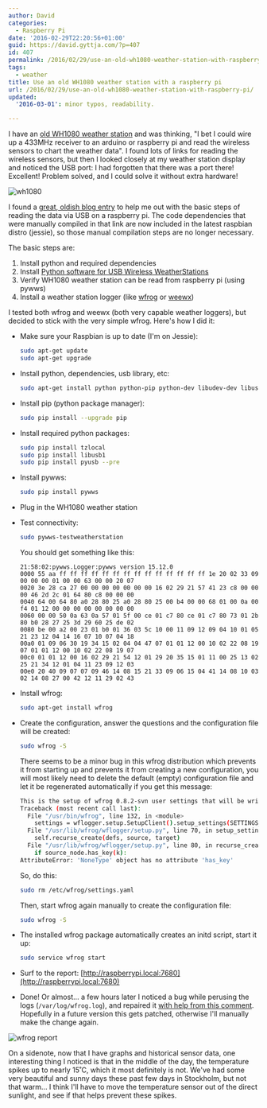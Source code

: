 ```yaml
---
author: David
categories:
  - Raspberry Pi
date: '2016-02-29T22:20:56+01:00'
guid: https://david.gyttja.com/?p=407
id: 407
permalink: /2016/02/29/use-an-old-wh1080-weather-station-with-raspberry-pi/
tags:
  - weather
title: Use an old WH1080 weather station with a raspberry pi
url: /2016/02/29/use-an-old-wh1080-weather-station-with-raspberry-pi/
updated:
  '2016-03-01': minor typos, readability.

---
```



I have an [old WH1080 weather station](http://www.clasohlson.com/se/Väderstation-med-pekskärm/Pr363242000) and was thinking, "I bet I could wire up a 433MHz receiver to an arduino or raspberry pi and read the wireless sensors to chart the weather data". I found lots of links for reading the wireless sensors, but then I looked closely at my weather station display and noticed the USB port: I had forgotten that there was a port there! Excellent! Problem solved, and I could solve it without extra hardware!

![wh1080](/images/2016/02/wh1080.jpg)

I found a [great, oldish blog entry](http://blog.schwabl.net/2013/02/21/wfrog-on-a-raspberry-pi-visualize-wh1080-weather-station/) to help me out with the basic steps of reading the data via USB on a raspberry pi. The code dependencies that were manually compiled in that link are now included in the latest raspbian distro (jessie), so those manual compilation steps are no longer necessary.

The basic steps are:

1. Install python and required dependencies
2. Install [Python software for USB Wireless WeatherStations](http://pywws.readthedocs.org/en/latest/)
3. Verify WH1080 weather station can be read from raspberry pi (using pywws)
4. Install a weather station logger (like [wfrog](https://github.com/wfrog/wfrog) or [weewx](http://www.weewx.com))

<!--more-->

I tested both wfrog and weewx (both very capable weather loggers), but decided to stick with the very simple wfrog. Here's how I did it:

* Make sure your Raspbian is up to date (I'm on Jessie):
    ```bash
    sudo apt-get update
    sudo apt-get upgrade
    ```

* Install python, dependencies, usb library, etc:
    ```bash
    sudo apt-get install python python-pip python-dev libudev-dev libusb-1.0-0 libusb-1.0-0-dev
    ```

* Install pip (python package manager):
    ```bash
    sudo pip install --upgrade pip
    ```

* Install required python packages:
    ```bash
    sudo pip install tzlocal
    sudo pip install libusb1
    sudo pip install pyusb --pre
    ```

* Install pywws:
    ```bash
    sudo pip install pywws
    ```

* Plug in the WH1080 weather station

* Test connectivity:
    ```bash
    sudo pywws-testweatherstation
    ```
    You should get something like this:
    ```plaintext
    21:58:02:pywws.Logger:pywws version 15.12.0
    0000 55 aa ff ff ff ff ff ff ff ff ff ff ff ff ff ff 1e 20 02 33 09 00 00 00 01 00 00 63 00 00 20 07
    0020 3e 28 ca 27 00 00 00 00 00 00 00 16 02 29 21 57 41 23 c8 00 00 00 46 2d 2c 01 64 80 c8 00 00 00
    0040 64 00 64 80 a0 28 80 25 a0 28 80 25 00 b4 00 00 68 01 00 0a 00 f4 01 12 00 00 00 00 00 00 00 00
    0060 00 00 50 0a 63 0a 57 01 5f 00 ce 01 c7 80 ce 01 c7 80 73 01 2b 80 b0 28 27 25 3d 29 60 25 de 02
    0080 be 00 a2 00 23 01 b0 01 36 03 5c 10 00 11 09 12 09 04 10 01 05 21 23 12 04 14 16 07 10 07 04 18
    00a0 01 09 06 30 19 34 15 02 04 04 47 07 01 01 12 00 10 02 22 08 19 07 01 01 12 00 10 02 22 08 19 07
    00c0 01 01 12 00 16 02 29 21 54 12 01 29 20 35 15 01 11 00 25 13 02 25 21 34 12 01 04 11 23 09 12 03
    00e0 20 40 09 07 07 09 46 14 08 15 21 33 09 06 15 04 41 14 08 10 03 02 14 08 27 00 42 12 11 29 02 43
    ```

* Install wfrog:
    ```bash
    sudo apt-get install wfrog
    ```

* Create the configuration, answer the questions and the configuration file will be created:
    ```bash
    sudo wfrog -S
    ```
    There seems to be a minor bug in this wfrog distribution which prevents it from starting up and prevents it from creating a new configuration, you will most likely need to delete the default (empty) configuration file and let it be regenerated automatically if you get this message:
    ```bash
    This is the setup of wfrog 0.8.2-svn user settings that will be written in /etc/wfrog/settings.yaml
    Traceback (most recent call last):
      File "/usr/bin/wfrog", line 132, in <module>
        settings = wflogger.setup.SetupClient().setup_settings(SETTINGS_DEF, settings, settings_file)
      File "/usr/lib/wfrog/wflogger/setup.py", line 70, in setup_settings
        self.recurse_create(defs, source, target)
      File "/usr/lib/wfrog/wflogger/setup.py", line 80, in recurse_create
        if source_node.has_key(k):
    AttributeError: 'NoneType' object has no attribute 'has_key'
    ```

    So, do this:
    ```bash
    sudo rm /etc/wfrog/settings.yaml
    ```
    Then, start wfrog again manually to create the configuration file:
    ```bash
    sudo wfrog -S
    ```

* The installed wfrog package automatically creates an initd script, start it up:
    ```bash
    sudo service wfrog start
    ```

* Surf to the report: [http://raspberrypi.local:7680](http://raspberrypi.local:7680)</a>

* Done! Or almost... a few hours later I noticed a bug while perusing the logs (`/var/log/wfrog.log`), and repaired it [with help from this comment](https://github.com/wfrog/wfrog/issues/106). Hopefully in a future version this gets patched, otherwise I'll manually make the change again.

![wfrog report](/images/2016/02/wfrog.png)

On a sidenote, now that I have graphs and historical sensor data, one interesting thing I noticed is that in the middle of the day, the temperature spikes up to nearly 15˚C, which it most definitely is not. We've had some very beautiful and sunny days these past few days in Stockholm, but not that warm... I think I'll have to move the temperature sensor out of the direct sunlight, and see if that helps prevent these spikes.
